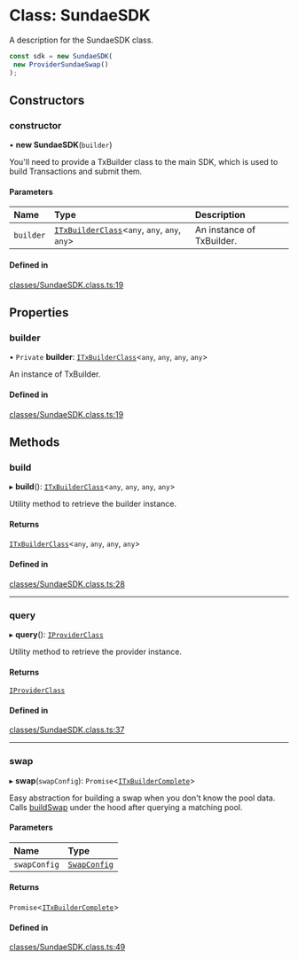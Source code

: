 # Class: SundaeSDK

A description for the SundaeSDK class.

```ts
const sdk = new SundaeSDK(
 new ProviderSundaeSwap()
);
```

## Constructors

### constructor

• **new SundaeSDK**(`builder`)

You'll need to provide a TxBuilder class to the main SDK, which is used to build Transactions and submit them.

#### Parameters

| Name | Type | Description |
| :------ | :------ | :------ |
| `builder` | [`ITxBuilderClass`](../interfaces/ITxBuilderClass.md)<`any`, `any`, `any`, `any`\> | An instance of TxBuilder. |

#### Defined in

[classes/SundaeSDK.class.ts:19](https://github.com/SundaeSwap-finance/sundae-sdk/blob/main/packages/core/src/classes/SundaeSDK.class.ts#L19)

## Properties

### builder

• `Private` **builder**: [`ITxBuilderClass`](../interfaces/ITxBuilderClass.md)<`any`, `any`, `any`, `any`\>

An instance of TxBuilder.

#### Defined in

[classes/SundaeSDK.class.ts:19](https://github.com/SundaeSwap-finance/sundae-sdk/blob/main/packages/core/src/classes/SundaeSDK.class.ts#L19)

## Methods

### build

▸ **build**(): [`ITxBuilderClass`](../interfaces/ITxBuilderClass.md)<`any`, `any`, `any`, `any`\>

Utility method to retrieve the builder instance.

#### Returns

[`ITxBuilderClass`](../interfaces/ITxBuilderClass.md)<`any`, `any`, `any`, `any`\>

#### Defined in

[classes/SundaeSDK.class.ts:28](https://github.com/SundaeSwap-finance/sundae-sdk/blob/main/packages/core/src/classes/SundaeSDK.class.ts#L28)

___

### query

▸ **query**(): [`IProviderClass`](../interfaces/IProviderClass.md)

Utility method to retrieve the provider instance.

#### Returns

[`IProviderClass`](../interfaces/IProviderClass.md)

#### Defined in

[classes/SundaeSDK.class.ts:37](https://github.com/SundaeSwap-finance/sundae-sdk/blob/main/packages/core/src/classes/SundaeSDK.class.ts#L37)

___

### swap

▸ **swap**(`swapConfig`): `Promise`<[`ITxBuilderComplete`](../interfaces/ITxBuilderComplete.md)\>

Easy abstraction for building a swap when you don't know the pool data.
Calls [buildSwap](../interfaces/ITxBuilderClass.md#buildswap) under the hood after querying a
matching pool.

#### Parameters

| Name | Type |
| :------ | :------ |
| `swapConfig` | [`SwapConfig`](SwapConfig.md) |

#### Returns

`Promise`<[`ITxBuilderComplete`](../interfaces/ITxBuilderComplete.md)\>

#### Defined in

[classes/SundaeSDK.class.ts:49](https://github.com/SundaeSwap-finance/sundae-sdk/blob/main/packages/core/src/classes/SundaeSDK.class.ts#L49)
